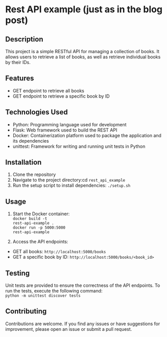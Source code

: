 # Rest API example (just as in the blog post)

## Description

This project is a simple RESTful API for managing a collection of
books. It allows users to retrieve a list of books, as well as retrieve
individual books by their IDs.

## Features

- GET endpoint to retrieve all books
- GET endpoint to retrieve a specific book by ID

## Technologies Used

- Python: Programming language used for development
- Flask: Web framework used to build the REST API
- Docker: Containerization platform used to package the application and
its dependencies
- unittest: Framework for writing and running unit tests in Python

## Installation

1. Clone the repository
2. Navigate to the project directory:cd <code>rest_api_example</code>
3. Run the setup script to install dependencies: <code>./setup.sh</code>

## Usage

1. Start the Docker container:</br>
<code>docker build -t rest-api-example .</code></br>
<code>docker run -p 5000:5000 rest-api-example</code>


2. Access the API endpoints:

- GET all books: `http://localhost:5000/books`
- GET a specific book by ID: `http://localhost:5000/books/<book_id>`

## Testing
Unit tests are provided to ensure the correctness of the API endpoints.
To run the tests, execute the following command:</br>
<code>python -m unittest discover tests</code>

## Contributing
Contributions are welcome. If you find any issues or have suggestions
for improvement, please open an issue or submit a pull request.

